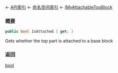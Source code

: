 ← [API索引](Api-Index) ← [命名空间索引](Namespace-Index) ← [IMyAttachableTopBlock](Sandbox.ModAPI.Ingame.IMyAttachableTopBlock)

### 概要

```csharp
public bool IsAttached { get; }
```

Gets whether the top part is attached to a base block

### 返回

[bool](https://docs.microsoft.com/en-us/dotnet/api/System.Boolean?view=netframework-4.6)

